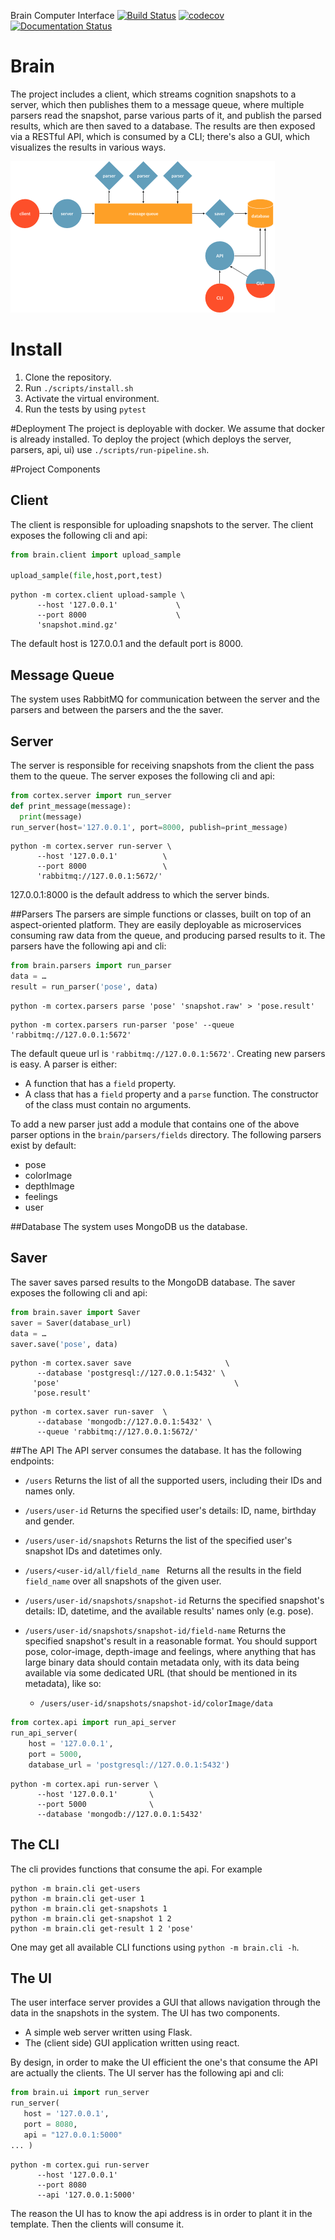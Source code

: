 Brain Computer Interface
[![Build Status](https://travis-ci.org/baraschner/brain.svg?branch=master)](https://travis-ci.org/baraschner/brain)
[![codecov](https://codecov.io/gh/baraschner/brain/branch/master/graph/badge.svg)](https://codecov.io/gh/baraschner/brain)
[![Documentation Status](https://readthedocs.org/projects/baraschnerbrain/badge/?version=latest)](https://baraschnerbrain.readthedocs.io/en/latest/?badge=latest)

# Brain
The  project includes a client, which streams cognition snapshots to a server, which then publishes them to a message queue, where multiple parsers read the snapshot, parse various parts of it, and publish the parsed results, which are then saved to a database.
The results are then exposed via a RESTful API, which is consumed by a CLI; there's also a GUI, which visualizes the results in various ways.

![Project Drawing](./scheme.png)

# Install
1. Clone the repository.
2. Run ``` ./scripts/install.sh ```
3. Activate the virtual environment.
4. Run the tests by using  ```pytest```

#Deployment
The project is deployable with docker. We assume that docker is already installed.
To deploy the project (which deploys the server, parsers, api, ui) use
 ```./scripts/run-pipeline.sh```.
 
 #Project Components
 ## Client
 The client is responsible for uploading snapshots to the server. The client exposes the following cli and api:
 ```python
from brain.client import upload_sample

upload_sample(file,host,port,test)
```
```shell script
python -m cortex.client upload-sample \
      --host '127.0.0.1'             \
      --port 8000                    \
      'snapshot.mind.gz'
```
The default host is 127.0.0.1 and the default port is 8000.
 
 ## Message Queue
 The system uses RabbitMQ for communication between the server and the parsers and between the parsers and the the saver.
 ## Server
 The server is responsible for receiving snapshots from the client the pass them to the queue.
 The server exposes the following cli and api:
  ```python
from cortex.server import run_server
def print_message(message):
    print(message)
run_server(host='127.0.0.1', port=8000, publish=print_message)
```
```shell script
python -m cortex.server run-server \
      --host '127.0.0.1'          \
      --port 8000                 \
      'rabbitmq://127.0.0.1:5672/'
```
127.0.0.1:8000 is the default address to which the server binds.

##Parsers
The parsers are simple functions or classes, built on top of an aspect-oriented platform. They are easily deployable as microservices consuming raw data from the queue, and producing parsed results to it. The parsers have the following api and cli:
```python
from brain.parsers import run_parser
data = … 
result = run_parser('pose', data)
```
```shell script
python -m cortex.parsers parse 'pose' 'snapshot.raw' > 'pose.result'
```
```shell script
python -m cortex.parsers run-parser 'pose' --queue 'rabbitmq://127.0.0.1:5672'
```
The default queue url is ```'rabbitmq://127.0.0.1:5672'```.
Creating new parsers is easy. A parser is either:
- A function that has a ``field`` property.
- A class that has a ```field``` property and a ```parse``` function. The constructor of the class must contain no arguments.

To add a new parser just add a module that contains one of the above parser options in the ```brain/parsers/fields``` directory.
The following parsers exist by default:
- pose
- colorImage
- depthImage
- feelings
- user

##Database
The system uses MongoDB us the database.

## Saver
The saver saves parsed results to the MongoDB database. The saver exposes the following cli and api:
```python
from brain.saver import Saver
saver = Saver(database_url)
data = …
saver.save('pose', data)
```
```shell script
python -m cortex.saver save                     \
      --database 'postgresql://127.0.0.1:5432' \
     'pose'                                       \
     'pose.result' 
```

```shell script
python -m cortex.saver run-saver  \
      --database 'mongodb://127.0.0.1:5432' \
      --queue 'rabbitmq://127.0.0.1:5672/'
```

##The API
The API server consumes the database. It has the following endpoints:
- ```/users```
Returns the list of all the supported users, including their IDs and names only.
- ```/users/user-id```
Returns the specified user's details: ID, name, birthday and gender.
- ```/users/user-id/snapshots```
Returns the list of the specified user's snapshot IDs and datetimes only.
- ```/users/<user-id/all/field_name ```
Returns all the results in the field ``field_name`` over all snapshots of the given user.

- ```/users/user-id/snapshots/snapshot-id```
Returns the specified snapshot's details: ID, datetime, and the available results' names only (e.g. pose).

- ```/users/user-id/snapshots/snapshot-id/field-name```
Returns the specified snapshot's result in a reasonable format. You should support pose, color-image, depth-image and feelings, where anything that has large binary data should contain metadata only, with its data being available via some dedicated URL (that should be mentioned in its metadata), like so:
    - ```/users/user-id/snapshots/snapshot-id/colorImage/data``` 

```python
from cortex.api import run_api_server
run_api_server(
    host = '127.0.0.1',
    port = 5000,
    database_url = 'postgresql://127.0.0.1:5432')
```

```shell script
python -m cortex.api run-server \
      --host '127.0.0.1'       \
      --port 5000              \
      --database 'mongodb://127.0.0.1:5432'
```

## The CLI
The cli provides functions that consume the api. For example
```shell script
python -m brain.cli get-users
python -m brain.cli get-user 1
python -m brain.cli get-snapshots 1
python -m brain.cli get-snapshot 1 2
python -m brain.cli get-result 1 2 'pose'
```
One may get all available CLI functions using ```python -m brain.cli -h```.

## The UI
The user interface server provides a GUI that allows navigation through the data in the snapshots in the system.
The UI has two components.
- A simple web server written using Flask.
- The (client side) GUI application written using react.

By design, in order to make the UI efficient the one's that consume the API are
 actually the clients.
 The UI server has the following api and cli:
 ```python
from brain.ui import run_server
run_server(
    host = '127.0.0.1',
    port = 8080,
    api = "127.0.0.1:5000"
... )
```

```shell script
python -m cortex.gui run-server 
      --host '127.0.0.1'       
      --port 8080              
      --api '127.0.0.1:5000'   
```
The reason the UI has to know the api address is in order to plant it in the template.
Then the clients will consume it.


